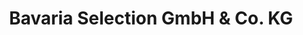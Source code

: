 ---
title: "Bavaria Selection GmbH & Co. KG"
url: /wolfratshausen/bavaria-selection-gmbh-und-co-kg/
shop: Feinkost
---